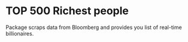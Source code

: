 # TOP 500 Richest people

Package scraps data from Bloomberg and provides you list of real-time billionaires.
